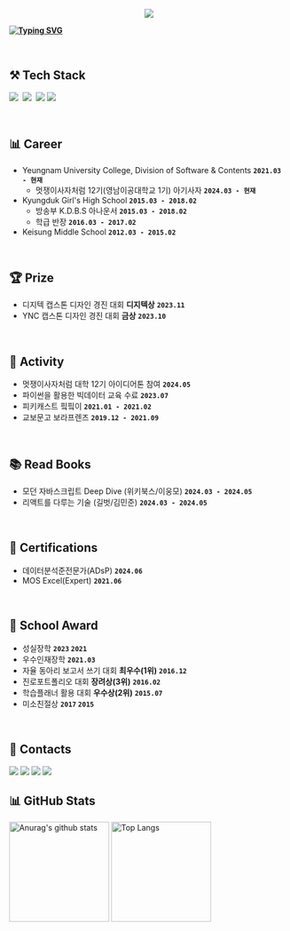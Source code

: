 <p align="center">
  <a href="https://hits.seeyoufarm.com"><img src="https://hits.seeyoufarm.com/api/count/incr/badge.svg?url=https%3A%2F%2Fgithub.com%2Fkaouo&count_bg=%23FFCBDE&title_bg=%23646464&icon=&icon_color=%23858585&title=hits&edge_flat=false"/></a>
</p>

<p align="left">
<a href="https://git.io/typing-svg">
  <img src="https://readme-typing-svg.demolab.com?font=Timmana&size=50&pause=1000&color=f4c5d6&center=true&vCenter=true&random=false&width=1300&height=150&lines=Hello%2C+I'm+GaYoung+%3A)" alt="Typing SVG" style="font-weight: bold;" />
</a>
</p>

<br>

## ⚒️ Tech Stack
<p align="left">
  <img src="https://img.shields.io/badge/HTML5-E34F26?style=flat-square&logo=html5&logoColor=white"/></a>&nbsp
  <img src="https://img.shields.io/badge/CSS-1572B6?style=flat-square&logo=css3&logoColor=white"/></a>&nbsp
  <img src="https://img.shields.io/badge/Javascript-F7DF1E?style=flat-square&logo=javascript&logoColor=black">
  <img src="https://img.shields.io/badge/React-61DAFB?style=flat-square&logo=react&logoColor=black">
</p>

<br>

## 📊 Career
- Yeungnam University College, Division of Software & Contents **`2021.03 - 현재`**
  - 멋쟁이사자처럼 12기(영남이공대학교 1기) 아기사자 **`2024.03 - 현재`**
- Kyungduk Girl's High School **`2015.03 - 2018.02`**
  - 방송부 K.D.B.S 아나운서 **`2015.03 - 2018.02`**
  - 학급 반장 **`2016.03 - 2017.02`**
- Keisung Middle School **`2012.03 - 2015.02`**

<br>

## 🏆 Prize
- 디지텍 캡스톤 디자인 경진 대회 **디지텍상** **`2023.11`**
- YNC 캡스톤 디자인 경진 대회 **금상** **`2023.10`**

<br>

## 🏃 Activity
- 멋쟁이사자처럼 대학 12기 아이디어톤 참여 **`2024.05`**
- 파이썬을 활용한 빅데이터 교육 수료 **`2023.07`**
- 피키캐스트 핔핔이 **`2021.01 - 2021.02`**
- 교보문고 보라프렌즈 **`2019.12 - 2021.09`**

<br>

## 📚 Read Books
- 모던 자바스크립트 Deep Dive (위키북스/이웅모) **`2024.03 - 2024.05`**
- 리액트를 다루는 기술 (길벗/김민준) **`2024.03 - 2024.05`**
  
<br>

## 📝 Certifications
- 데이터분석준전문가(ADsP) **`2024.06`**
- MOS Excel(Expert) **`2021.06`**

<br>

## 🏫 School Award
- 성실장학 **`2023` `2021`**
- 우수인재장학 **`2021.03`**
- 자율 동아리 보고서 쓰기 대회 **최우수(1위)** **`2016.12`**
- 진로포트폴리오 대회 **장려상(3위)** **`2016.02`**
- 학습플래너 활용 대회 **우수상(2위)** **`2015.07`**
- 미소친절상 **`2017` `2015`**

<br>

## 📩 Contacts
<p align="left">
  <a href="https://blog.naver.com/okmohae" target="_blank"><img src="https://img.shields.io/badge/BLOG-09B3AF?style=for-the-badge&logo=storyblok&logoColor=white"/></a>
  <a href="https://velog.io/@kaouoi" target="_blank"><img src="https://img.shields.io/badge/VELOG-20C997?style=for-the-badge&logo=velog&logoColor=white"/></a>
  <a href="https://www.instagram.com/iuving" target="_blank"><img src="https://img.shields.io/badge/INSTAGRAM-E4405F?style=for-the-badge&logo=instagram&logoColor=white"/></a>
  <a href="https://www.youtube.com/channel/UCaRDi8Oq65CM84tslSiKJVQ" target="_blank"><img src="https://img.shields.io/badge/YOUTUBE-FF0000?style=for-the-badge&logo=youtube&logoColor=white"/></a>
</p>

<div align="left">
  <h2 align="left">📊 GitHub Stats</h2>
    <a href="https://github.com/kaouo"><img style="height: 180px" src="https://github-readme-stats.vercel.app/api?username=kaouo" alt="Anurag&#39;s github stats"></a>
    <a href="https://github.com/kaouo"><img style="height: 180px" src="https://github-readme-stats.vercel.app/api/top-langs/?username=kaouo&amp;layout=compact" alt="Top Langs"></a>
</div>
